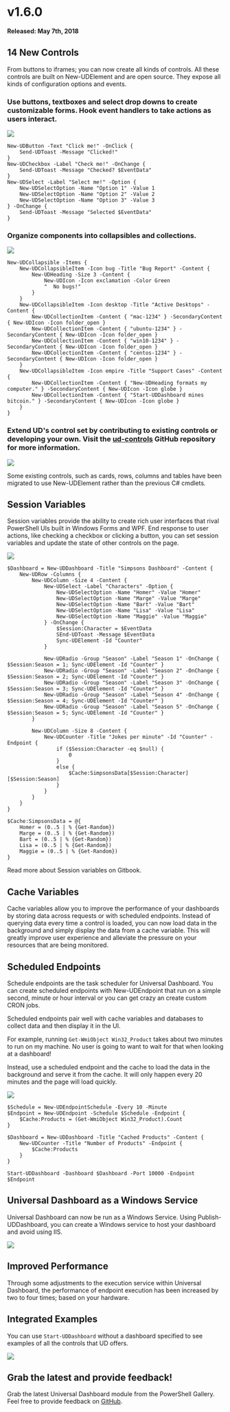 # v1.6.0

**Released: May 7th, 2018**

## 14 New Controls

From buttons to iframes; you can now create all kinds of controls. All these controls are built on New-UDElement and are open source. They expose all kinds of configuration options and events.

### Use buttons, textboxes and select drop downs to create customizable forms. Hook event handlers to take actions as users interact.

![](../.gitbook/assets/controls.gif)

```text
New-UDButton -Text "Click me!" -OnClick {
    Send-UDToast -Message "Clicked!"
}
New-UDCheckbox -Label "Check me!" -OnChange {
    Send-UDToast -Message "Checked? $EventData"
}
New-UDSelect -Label "Select me!" -Option { 
    New-UDSelectOption -Name "Option 1" -Value 1
    New-UDSelectOption -Name "Option 2" -Value 2
    New-UDSelectOption -Name "Option 3" -Value 3
} -OnChange {
    Send-UDToast -Message "Selected $EventData"
}
```

### Organize components into collapsibles and collections.

![](../.gitbook/assets/collapsible%20%281%29.gif)

```text
New-UDCollapsible -Items {
    New-UDCollapsibleItem -Icon bug -Title "Bug Report" -Content {
        New-UDHeading -Size 3 -Content {
            New-UDIcon -Icon exclamation -Color Green 
            "  No bugs!"
        } 
    }
    New-UDCollapsibleItem -Icon desktop -Title "Active Desktops" -Content {
        New-UDCollectionItem -Content { "mac-1234" } -SecondaryContent { New-UDIcon -Icon folder_open }
        New-UDCollectionItem -Content { "ubuntu-1234" } -SecondaryContent { New-UDIcon -Icon folder_open }
        New-UDCollectionItem -Content { "win10-1234" } -SecondaryContent { New-UDIcon -Icon folder_open }
        New-UDCollectionItem -Content { "centos-1234" } -SecondaryContent { New-UDIcon -Icon folder_open }
    }
    New-UDCollapsibleItem -Icon empire -Title "Support Cases" -Content {
        New-UDCollectionItem -Content { "New-UDHeading formats my computer." } -SecondaryContent { New-UDIcon -Icon globe }
        New-UDCollectionItem -Content { "Start-UDDashboard mines bitcoin." } -SecondaryContent { New-UDIcon -Icon globe }
    }
}
```

### Extend UD's control set by contributing to existing controls or developing your own. Visit the [ud-controls](https://github.com/ironmansoftware/ud-controls) GitHub repository for more information.

![](../.gitbook/assets/extend.png)

Some existing controls, such as cards, rows, columns and tables have been migrated to use New-UDElement rather than the previous C\# cmdlets.

## Session Variables

Session variables provide the ability to create rich user interfaces that rival PowerShell UIs built in Windows Forms and WPF. End response to user actions, like checking a checkbox or clicking a button, you can set session variables and update the state of other controls on the page.

![](../.gitbook/assets/simpsons-dashboard.gif)

```text
$Dashboard = New-UDDashboard -Title "Simpsons Dashboard" -Content {
    New-UDRow -Columns {
        New-UDColumn -Size 4 -Content {
            New-UDSelect -Label "Characters" -Option {
                New-UDSelectOption -Name "Homer" -Value "Homer"
                New-UDSelectOption -Name "Marge" -Value "Marge"
                New-UDSelectOption -Name "Bart" -Value "Bart"
                New-UDSelectOption -Name "Lisa" -Value "Lisa"
                New-UDSelectOption -Name "Maggie" -Value "Maggie"
            } -OnChange {
                $Session:Character = $EventData
                SEnd-UDToast -Message $EventData
                Sync-UDElement -Id "Counter"
            }

            New-UDRadio -Group "Season" -Label "Season 1" -OnChange { $Session:Season = 1; Sync-UDElement -Id "Counter" }
            New-UDRadio -Group "Season" -Label "Season 2" -OnChange { $Session:Season = 2; Sync-UDElement -Id "Counter" }
            New-UDRadio -Group "Season" -Label "Season 3" -OnChange { $Session:Season = 3; Sync-UDElement -Id "Counter" }
            New-UDRadio -Group "Season" -Label "Season 4" -OnChange { $Session:Season = 4; Sync-UDElement -Id "Counter" }
            New-UDRadio -Group "Season" -Label "Season 5" -OnChange { $Session:Season = 5; Sync-UDElement -Id "Counter" }
        }

        New-UDColumn -Size 8 -Content {
            New-UDCounter -Title "Jokes per minute" -Id "Counter" -Endpoint {
                if ($Session:Character -eq $null) {
                    0
                }
                else {
                    $Cache:SimpsonsData[$Session:Character][$Session:Season]
                }
            }
        }
    } 
}

$Cache:SimpsonsData = @{
    Homer = (0..5 | % {Get-Random})
    Marge = (0..5 | % {Get-Random})
    Bart = (0..5 | % {Get-Random})
    Lisa = (0..5 | % {Get-Random})
    Maggie = (0..5 | % {Get-Random})
}
```

Read more about Session variables on Gitbook.

## Cache Variables

Cache variables allow you to improve the performance of your dashboards by storing data across requests or with scheduled endpoints. Instead of querying data every time a control is loaded, you can now load data in the background and simply display the data from a cache variable. This will greatly improve user experience and alleviate the pressure on your resources that are being monitored.

## Scheduled Endpoints

Schedule endpoints are the task scheduler for Universal Dashboard. You can create scheduled endpoints with New-UDEndpoint that run on a simple second, minute or hour interval or you can get crazy an create custom CRON jobs.

Scheduled endpoints pair well with cache variables and databases to collect data and then display it in the UI.

For example, running `Get-WmiObject Win32_Product` takes about two minutes to run on my machine. No user is going to want to wait for that when looking at a dashboard!

Instead, use a scheduled endpoint and the cache to load the data in the background and serve it from the cache. It will only happen every 20 minutes and the page will load quickly.

![](../.gitbook/assets/caching.gif)

```text
$Schedule = New-UDEndpointSchedule -Every 10 -Minute
$Endpoint = New-UDEndpoint -Schedule $Schedule -Endpoint {
    $Cache:Products = (Get-WmiObject Win32_Product).Count
}

$Dashboard = New-UDDashboard -Title "Cached Products" -Content {
    New-UDCounter -Title "Number of Products" -Endpoint {
        $Cache:Products
    }
}

Start-UDDashboard -Dashboard $Dashboard -Port 10000 -Endpoint $Endpoint
```

## Universal Dashboard as a Windows Service

Universal Dashboard can now be run as a Windows Service. Using Publish-UDDashboard, you can create a Windows service to host your dashboard and avoid using IIS.

![](../.gitbook/assets/daas.png)

## Improved Performance

Through some adjustments to the execution service within Universal Dashboard, the performance of endpoint execution has been increased by two to four times; based on your hardware.

## Integrated Examples

You can use `Start-UDDashboard` without a dashboard specified to see examples of all the controls that UD offers.

![](../.gitbook/assets/examples.gif)

## Grab the latest and provide feedback!

Grab the latest Universal Dashboard module from the PowerShell Gallery. Feel free to provide feedback on [GitHub](https://github.com/ironmansoftware/universal-dashboard/issues).

